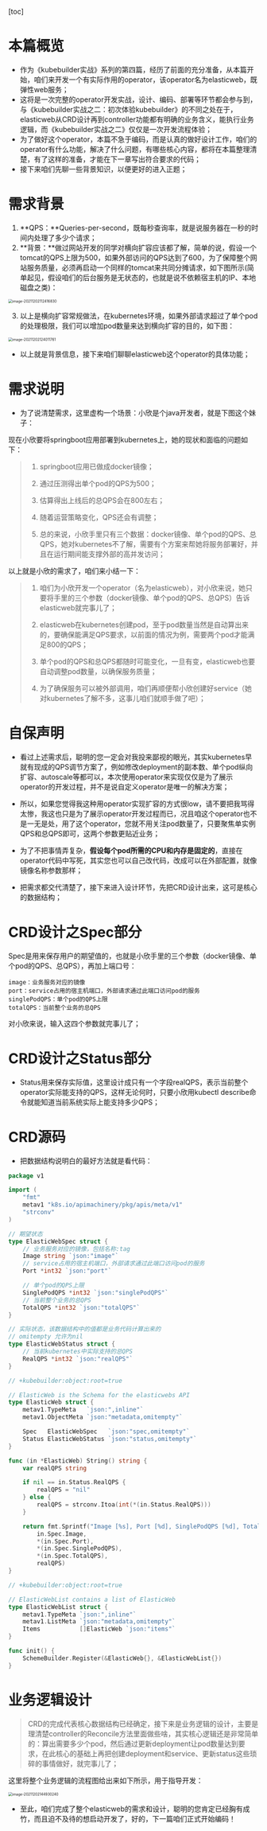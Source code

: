 [toc]

# 本篇概览

- 作为《kubebuilder实战》系列的第四篇，经历了前面的充分准备，从本篇开始，咱们来开发一个有实际作用的operator，该operator名为elasticweb，既弹性web服务；
- 这将是一次完整的operator开发实战，设计、编码、部署等环节都会参与到，与《kubebuilder实战之二：初次体验kubebuilder》的不同之处在于，elasticweb从CRD设计再到controller功能都有明确的业务含义，能执行业务逻辑，而《kubebuilder实战之二》仅仅是一次开发流程体验；
- 为了做好这个operator，本篇不急于编码，而是认真的做好设计工作，咱们的operator有什么功能，解决了什么问题，有哪些核心内容，都将在本篇整理清楚，有了这样的准备，才能在下一章写出符合要求的代码；
- 接下来咱们先聊一些背景知识，以便更好的进入正题；

# 需求背景

1. **QPS：**Queries-per-second，既每秒查询率，就是说服务器在一秒的时间内处理了多少个请求；
2. **背景：**做过网站开发的同学对横向扩容应该都了解，简单的说，假设一个tomcat的QPS上限为500，如果外部访问的QPS达到了600，为了保障整个网站服务质量，必须再启动一个同样的tomcat来共同分摊请求，如下图所示(简单起见，假设咱们的后台服务是无状态的，也就是说不依赖宿主机的IP、本地磁盘之类)：

<img src="https://picgo-img.oss-cn-beijing.aliyuncs.com/md-img/2021-12-02/1638415456.png" alt="image-20211202112416830" style="zoom:50%;" />

3. 以上是横向扩容常规做法，在kubernetes环境，如果外部请求超过了单个pod的处理极限，我们可以增加pod数量来达到横向扩容的目的，如下图：

<img src="https://picgo-img.oss-cn-beijing.aliyuncs.com/md-img/2021-12-02/1638420011.png" alt="image-20211202124011761" style="zoom:50%;" />

- 以上就是背景信息，接下来咱们聊聊elasticweb这个operator的具体功能；

# 需求说明

- 为了说清楚需求，这里虚构一个场景：小欣是个java开发者，就是下图这个妹子：

现在小欣要将springboot应用部署到kubernetes上，她的现状和面临的问题如下：

> 1. springboot应用已做成docker镜像；
>
> 2. 通过压测得出单个pod的QPS为500；
>
> 3. 估算得出上线后的总QPS会在800左右；
>
> 4. 随着运营策略变化，QPS还会有调整；
>
> 5. 总的来说，小欣手里只有三个数据：docker镜像、单个pod的QPS、总QPS，她对kubernetes不了解，需要有个方案来帮她将服务部署好，并且在运行期间能支撑外部的高并发访问；


以上就是小欣的需求了，咱们来小结一下：

>    1. 咱们为小欣开发一个operator（名为elasticweb），对小欣来说，她只要将手里的三个参数（docker镜像、单个pod的QPS、总QPS）告诉elasticweb就完事儿了；
>    
>    2. elasticweb在kubernetes创建pod，至于pod数量当然是自动算出来的，要确保能满足QPS要求，以前面的情况为例，需要两个pod才能满足800的QPS；
>    
>    3. 单个pod的QPS和总QPS都随时可能变化，一旦有变，elasticweb也要自动调整pod数量，以确保服务质量；
>    
>    4. 为了确保服务可以被外部调用，咱们再顺便帮小欣创建好service（她对kubernetes了解不多，这事儿咱们就顺手做了吧）；

# 自保声明

- 看过上述需求后，聪明的您一定会对我投来鄙视的眼光，其实kubernetes早就有现成的QPS调节方案了，例如修改deployment的副本数、单个pod纵向扩容、autoscale等都可以，本次使用operator来实现仅仅是为了展示operator的开发过程，并不是说自定义operator是唯一的解决方案；

- 所以，如果您觉得我这种用operator实现扩容的方式很low，请不要把我骂得太惨，我这也只是为了展示operator开发过程而已，况且咱这个operator也不是一无是处，用了这个operator，您就不用关注pod数量了，只要聚焦单实例QPS和总QPS即可，这两个参数更贴近业务；

- 为了不把事情弄复杂，**假设每个pod所需的CPU和内存是固定的**，直接在operator代码中写死，其实您也可以自己改代码，改成可以在外部配置，就像镜像名称参数那样；

- 把需求都交代清楚了，接下来进入设计环节，先把CRD设计出来，这可是核心的数据结构；

# CRD设计之Spec部分

Spec是用来保存用户的期望值的，也就是小欣手里的三个参数（docker镜像、单个pod的QPS、总QPS），再加上端口号：

```shell
image：业务服务对应的镜像
port：service占用的宿主机端口，外部请求通过此端口访问pod的服务
singlePodQPS：单个pod的QPS上限
totalQPS：当前整个业务的总QPS
```

对小欣来说，输入这四个参数就完事儿了；

# CRD设计之Status部分

- Status用来保存实际值，这里设计成只有一个字段realQPS，表示当前整个operator实际能支持的QPS，这样无论何时，只要小欣用kubectl describe命令就能知道当前系统实际上能支持多少QPS；

# CRD源码

- 把数据结构说明白的最好方法就是看代码：

```go
package v1

import (
	"fmt"
	metav1 "k8s.io/apimachinery/pkg/apis/meta/v1"
	"strconv"
)

// 期望状态
type ElasticWebSpec struct {
	// 业务服务对应的镜像，包括名称:tag
	Image string `json:"image"`
	// service占用的宿主机端口，外部请求通过此端口访问pod的服务
	Port *int32 `json:"port"`

	// 单个pod的QPS上限
	SinglePodQPS *int32 `json:"singlePodQPS"`
	// 当前整个业务的总QPS
	TotalQPS *int32 `json:"totalQPS"`
}

// 实际状态，该数据结构中的值都是业务代码计算出来的
// omitempty 允许为nil
type ElasticWebStatus struct {
	// 当前kubernetes中实际支持的总QPS
	RealQPS *int32 `json:"realQPS"`
}

// +kubebuilder:object:root=true

// ElasticWeb is the Schema for the elasticwebs API
type ElasticWeb struct {
	metav1.TypeMeta   `json:",inline"`
	metav1.ObjectMeta `json:"metadata,omitempty"`

	Spec   ElasticWebSpec   `json:"spec,omitempty"`
	Status ElasticWebStatus `json:"status,omitempty"`
}

func (in *ElasticWeb) String() string {
	var realQPS string

	if nil == in.Status.RealQPS {
		realQPS = "nil"
	} else {
		realQPS = strconv.Itoa(int(*(in.Status.RealQPS)))
	}

	return fmt.Sprintf("Image [%s], Port [%d], SinglePodQPS [%d], TotalQPS [%d], RealQPS [%s]",
		in.Spec.Image,
		*(in.Spec.Port),
		*(in.Spec.SinglePodQPS),
		*(in.Spec.TotalQPS),
		realQPS)
}

// +kubebuilder:object:root=true

// ElasticWebList contains a list of ElasticWeb
type ElasticWebList struct {
	metav1.TypeMeta `json:",inline"`
	metav1.ListMeta `json:"metadata,omitempty"`
	Items           []ElasticWeb `json:"items"`
}

func init() {
	SchemeBuilder.Register(&ElasticWeb{}, &ElasticWebList{})
}
```

# 业务逻辑设计

> CRD的完成代表核心数据结构已经确定，接下来是业务逻辑的设计，主要是理清楚controller的Reconcile方法里面做些啥，其实核心逻辑还是非常简单的：算出需要多少个pod，然后通过更新deployment让pod数量达到要求，在此核心的基础上再把创建deployment和service、更新status这些琐碎的事情做好，就完事儿了；

这里将整个业务逻辑的流程图给出来如下所示，用于指导开发：

<img src="https://picgo-img.oss-cn-beijing.aliyuncs.com/md-img/2021-12-02/1638427770.png" alt="image-20211202144930240" style="zoom:50%;" />

- 至此，咱们完成了整个elasticweb的需求和设计，聪明的您肯定已经胸有成竹，而且迫不及待的想启动开发了，好的，下一篇咱们正式开始编码！

